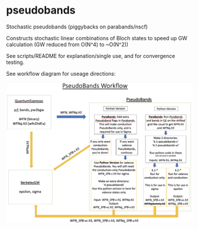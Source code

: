 # pseudobands
Stochastic pseudobands (piggybacks on parabands/nscf)

Constructs stochastic linear combinations of Bloch states to speed up GW calculation 
(GW reduced from O(N^4) to ~O(N^2))

See scripts/README for explanation/single use, and for convergence testing.

See workflow diagram for useage directions:

![alt text](./Screen%20Shot%202022-06-01%20at%201.45.51%20PM.png?raw=true)
